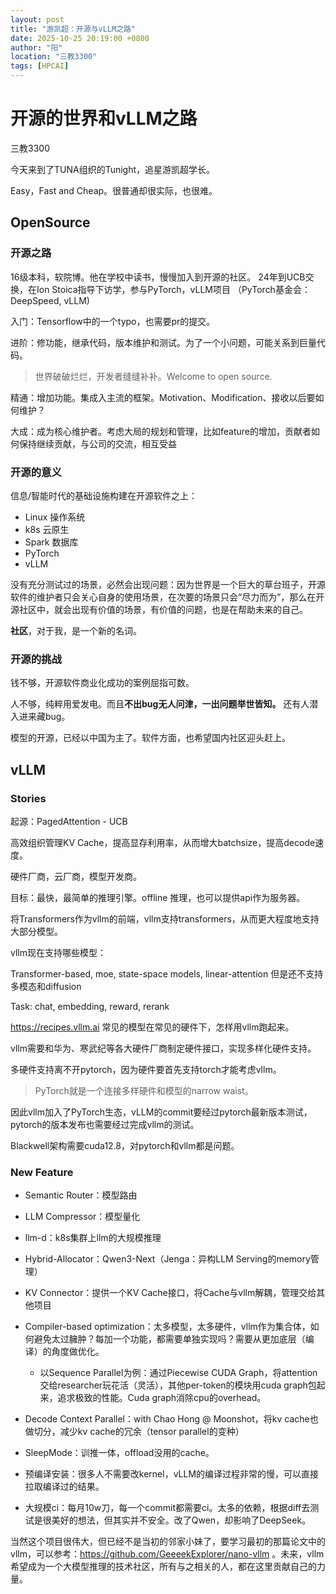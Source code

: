 ```yaml
---
layout: post
title: "游凯超：开源与vLLM之路"
date: 2025-10-25 20:19:00 +0800
author: "阳"
location: "三教3300"
tags: [HPCAI]
---
```


# 开源的世界和vLLM之路
三教3300

今天来到了TUNA组织的Tunight，追星游凯超学长。

Easy，Fast and Cheap。很普通却很实际，也很难。

## OpenSource

### 开源之路

16级本科，软院博。他在学校中读书，慢慢加入到开源的社区。
24年到UCB交换，在Ion Stoica指导下访学，参与PyTorch，vLLM项目
（PyTorch基金会：DeepSpeed, vLLM)

入门：Tensorflow中的一个typo，也需要pr的提交。

进阶：修功能，继承代码，版本维护和测试。为了一个小问题，可能关系到巨量代码。

> 世界破破烂烂，开发者缝缝补补。Welcome to open source.

精通：增加功能。集成入主流的框架。Motivation、Modification、接收以后要如何维护？

大成：成为核心维护者。考虑大局的规划和管理，比如feature的增加，贡献者如何保持继续贡献，与公司的交流，相互受益

### 开源的意义

信息/智能时代的基础设施构建在开源软件之上：

* Linux 操作系统
* k8s 云原生
* Spark 数据库
* PyTorch
* vLLM

没有充分测试过的场景，必然会出现问题：因为世界是一个巨大的草台班子，开源软件的维护者只会关心自身的使用场景，在次要的场景只会“尽力而为”，那么在开源社区中，就会出现有价值的场景，有价值的问题，也是在帮助未来的自己。

**社区**，对于我，是一个新的名词。

### 开源的挑战

钱不够，开源软件商业化成功的案例屈指可数。

人不够，纯粹用爱发电。而且**不出bug无人问津，一出问题举世皆知。** 还有人潜入进来藏bug。

模型的开源，已经以中国为主了。软件方面，也希望国内社区迎头赶上。



## vLLM

### Stories

起源：PagedAttention - UCB

高效组织管理KV Cache，提高显存利用率，从而增大batchsize，提高decode速度。

硬件厂商，云厂商，模型开发商。

目标：最快，最简单的推理引擎。offline 推理，也可以提供api作为服务器。

将Transformers作为vllm的前端，vllm支持transformers，从而更大程度地支持大部分模型。

vllm现在支持哪些模型：

Transformer-based, moe, state-space models, linear-attention 但是还不支持多模态和diffusion

Task: chat, embedding, reward, rerank

https://recipes.vllm.ai 常见的模型在常见的硬件下，怎样用vllm跑起来。

vllm需要和华为、寒武纪等各大硬件厂商制定硬件接口，实现多样化硬件支持。

多硬件支持离不开pytorch，因为硬件要首先支持torch才能考虑vllm。

> PyTorch就是一个连接多样硬件和模型的narrow waist。

因此vllm加入了PyTorch生态，vLLM的commit要经过pytorch最新版本测试，pytorch的版本发布也需要经过完成vllm的测试。

Blackwell架构需要cuda12.8，对pytorch和vllm都是问题。

### New Feature

* Semantic Router：模型路由

* LLM Compressor：模型量化

* llm-d：k8s集群上llm的大规模推理
* Hybrid-Allocator：Qwen3-Next（Jenga：异构LLM Serving的memory管理）

* KV Connector：提供一个KV Cache接口，将Cache与vllm解耦，管理交给其他项目
* Compiler-based optimization：太多模型，太多硬件，vllm作为集合体，如何避免太过臃肿？每加一个功能，都需要单独实现吗？需要从更加底层（编译）的角度做优化。
  * 以Sequence Parallel为例：通过Piecewise CUDA Graph，将attention交给researcher玩花活（灵活），其他per-token的模块用cuda graph包起来，追求极致的性能。Cuda graph消除cpu的overhead。
* Decode Context Parallel：with Chao Hong @ Moonshot，将kv cache也做切分，减少kv cache的冗余（tensor parallel的变种）
* SleepMode：训推一体，offload没用的cache。

* 预编译安装：很多人不需要改kernel，vLLM的编译过程非常的慢，可以直接拉取编译过的结果。
* 大规模ci：每月10w刀，每一个commit都需要ci。太多的依赖，根据diff去测试是很美好的想法，但其实并不安全。改了Qwen，却影响了DeepSeek。



当然这个项目很伟大，但已经不是当初的邻家小妹了，要学习最初的那篇论文中的vllm，可以参考：https://github.com/GeeeekExplorer/nano-vllm 。未来，vllm希望成为一个大模型推理的技术社区，所有与之相关的人，都在这里贡献自己的力量。

